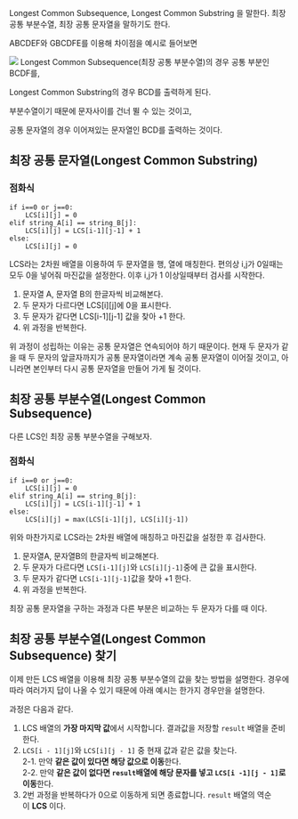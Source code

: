 Longest Common Subsequence, Longest Common Substring 을 말한다.
최장 공통 부분수열, 최장 공통 문자열을 말하기도 한다.

ABCDEF와 GBCDFE를 이용해 차이점을 예시로 들어보면

![](https://i.imgur.com/nwjISi4.png)
Longest Common Subsequence(최장 공통 부분수열)의 경우 공통 부분인 BCDF를,

Longest Common Substring의 경우 BCD를 출력하게 된다.

부분수열이기 때문에 문자사이를 건너 뛸 수 있는 것이고,

공통 문자열의 경우 이어져있는 문자열인 BCD를 출력하는 것이다.


## 최장 공통 문자열(Longest Common Substring)

### 점화식

```
if i==0 or j==0:
	LCS[i][j] = 0
elif string_A[i] == string_B[j]:
	LCS[i][j] = LCS[i-1][j-1] + 1
else:
	LCS[i][j] = 0
```
LCS라는 2차원 배열을 이용하여 두 문자열을 행, 열에 매칭한다.
편의상 i,j가 0일때는 모두 0을 넣어줘 마진값을 설정한다.
이후 i,j가 1 이상일때부터 검사를 시작한다.

1. 문자열 A, 문자열 B의 한글자씩 비교해본다.
2. 두 문자가 다르다면 LCS\[i]\[j]에 0을 표시한다.
3. 두 문자가 같다면 LCS\[i-1]\[j-1] 값을 찾아 +1 한다.
4. 위 과정을 반복한다.

위 과정이 성립하는 이유는 공통 문자열은 연속되어야 하기 때문이다.
현재 두 문자가 같을 때 두 문자의 앞글자까지가 공통 문자열이라면 계속 공통 문자열이 이어질 것이고, 아니라면 본인부터 다시 공통 문자열을 만들어 가게 될 것이다.

## 최장 공통 부분수열(Longest Common Subsequence)

다른 LCS인 최장 공통 부분수열을 구해보자.

### 점화식

```
if i==0 or j==0:
	LCS[i][j] = 0
elif string_A[i] == string_B[j]:
	LCS[i][j] = LCS[i-1][j-1] + 1
else:
	LCS[i][j] = max(LCS[i-1][j], LCS[i][j-1])
```
위와 마찬가지로 LCS라는 2차원 배열에 매칭하고 마진값을 설정한 후 검사한다.
1. 문자열A, 문자열B의 한글자씩 비교해본다.
2. 두 문자가 다르다면 `LCS[i-1][j]`와 `LCS[i][j-1]`중에 큰 값을 표시한다.
3. 두 문자가 같다면 `LCS[i-1][j-1]`값을 찾아 +1 한다.
4. 위 과정을 반복한다.

최장 공통 문자열을 구하는 과정과 다른 부분은 비교하는 두 문자가 다를 때 이다.

## 최장 공통 부분수열(Longest Common Subsequence) 찾기

이제 만든 LCS 배열을 이용해 최장 공통 부분수열의 값을 찾는 방법을 설명한다. 
경우에 따라 여러가지 답이 나올 수 있기 때문에 아래 예시는 한가지 경우만을 설명한다.

과정은 다음과 같다.

1. LCS 배열의 **가장 마지막 값**에서 시작합니다. 결과값을 저장할 `result` 배열을 준비한다.
2. `LCS[i - 1][j]`와 `LCS[i][j - 1]` 중 현재 값과 같은 값을 찾는다.  
    2-1. 만약 **같은 값이 있다면 해당 값으로 이동**한다.  
    2-2. 만약 **같은 값이 없다면 `result`배열에 해당 문자를 넣고 `LCS[i -1][j - 1]`로 이동**한다.
3. 2번 과정을 반복하다가 0으로 이동하게 되면 종료합니다. `result` 배열의 역순이 **LCS** 이다.